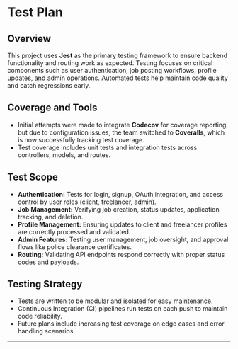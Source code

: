 # Test Plan

## Overview

This project uses **Jest** as the primary testing framework to ensure backend functionality and routing work as expected. Testing focuses on critical components such as user authentication, job posting workflows, profile updates, and admin operations. Automated tests help maintain code quality and catch regressions early.

## Coverage and Tools

- Initial attempts were made to integrate **Codecov** for coverage reporting, but due to configuration issues, the team switched to **Coveralls**, which is now successfully tracking test coverage.
- Test coverage includes unit tests and integration tests across controllers, models, and routes.

## Test Scope

- **Authentication:** Tests for login, signup, OAuth integration, and access control by user roles (client, freelancer, admin).
- **Job Management:** Verifying job creation, status updates, application tracking, and deletion.
- **Profile Management:** Ensuring updates to client and freelancer profiles are correctly processed and validated.
- **Admin Features:** Testing user management, job oversight, and approval flows like police clearance certificates.
- **Routing:** Validating API endpoints respond correctly with proper status codes and payloads.

## Testing Strategy

- Tests are written to be modular and isolated for easy maintenance.
- Continuous Integration (CI) pipelines run tests on each push to maintain code reliability.
- Future plans include increasing test coverage on edge cases and error handling scenarios.

---

